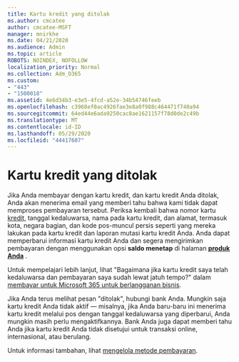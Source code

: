 ```yaml
---
title: Kartu kredit yang ditolak
ms.author: cmcatee
author: cmcatee-MSFT
manager: mnirkhe
ms.date: 04/21/2020
ms.audience: Admin
ms.topic: article
ROBOTS: NOINDEX, NOFOLLOW
localization_priority: Normal
ms.collection: Adm_O365
ms.custom:
- "443"
- "1500018"
ms.assetid: 4e6d34b3-e3e5-4fcd-a52e-34b54746feeb
ms.openlocfilehash: c3968ef0ac4926fae3e8a0f988c464471f740a94
ms.sourcegitcommit: 64ed44e6ada9250cac8ae1621157f78d0de2c49b
ms.translationtype: MT
ms.contentlocale: id-ID
ms.lasthandoff: 05/29/2020
ms.locfileid: "44417607"
---
```

# <a name="declined-credit-card"></a>Kartu kredit yang ditolak

Jika Anda membayar dengan kartu kredit, dan kartu kredit Anda ditolak, Anda akan menerima email yang memberi tahu bahwa kami tidak dapat memproses pembayaran tersebut. Periksa kembali bahwa nomor kartu [kredit,](https://go.microsoft.com/fwlink/p/?linkid=842054) tanggal kedaluwarsa, nama pada kartu kredit, dan alamat, termasuk kota, negara bagian, dan kode pos-muncul persis seperti yang mereka lakukan pada kartu kredit dan laporan mutasi kartu kredit Anda. Anda dapat memperbarui informasi kartu kredit Anda dan segera mengirimkan pembayaran dengan menggunakan opsi **saldo menetap** di halaman **[produk Anda](https://go.microsoft.com/fwlink/p/?linkid=842054)** . 

Untuk mempelajari lebih lanjut, lihat "Bagaimana jika kartu kredit saya telah kedaluwarsa dan pembayaran saya sudah lewat jatuh tempo?" dalam [membayar untuk Microsoft 365 untuk berlangganan bisnis](https://docs.microsoft.com/office365/admin/subscriptions-and-billing/pay-for-your-subscription#what-if-my-credit-card-was-declined-and-my-payment-is-past-due).
  
Jika Anda terus melihat pesan "ditolak", hubungi bank Anda. Mungkin saja kartu kredit Anda tidak aktif — misalnya, jika Anda baru-baru ini menerima kartu kredit melalui pos dengan tanggal kedaluwarsa yang diperbarui, Anda mungkin masih perlu mengaktifkannya. Bank Anda juga dapat memberi tahu Anda jika kartu kredit Anda tidak disetujui untuk transaksi online, internasional, atau berulang.
  
Untuk informasi tambahan, lihat [mengelola metode pembayaran](https://docs.microsoft.com/microsoft-365/commerce/billing-and-payments/manage-payment-methods).